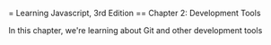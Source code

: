 = Learning Javascript, 3rd Edition
== Chapter 2: Development Tools

In this chapter, we're learning about Git and
other development tools